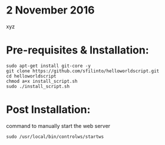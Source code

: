 # 2 November 2016

xyz

# Pre-requisites & Installation:
```
sudo apt-get install git-core -y  
git clone https://github.com/sfilinto/helloworldscript.git  
cd helloworldscript  
chmod a+x install_script.sh  
sudo ./install_script.sh  
```



# Post Installation:
command to manually start the web server
```
sudo /usr/local/bin/controlws/startws
```

